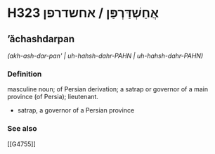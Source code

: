 # H323 אֲחַשְׁדַּרְפַּן / אחשדרפן

## ʼăchashdarpan

_(akh-ash-dar-pan' | uh-hahsh-dahr-PAHN | uh-hahsh-dahr-PAHN)_

### Definition

masculine noun; of Persian derivation; a satrap or governor of a main province (of Persia); lieutenant.

- satrap, a governor of a Persian province
### See also

[[G4755]]

